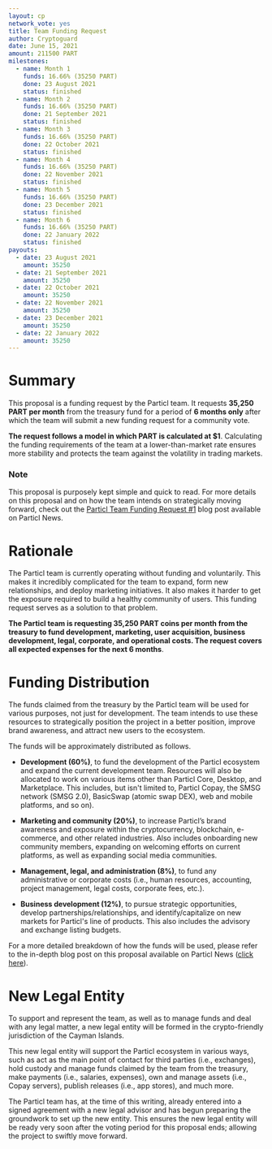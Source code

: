 ```yaml
---
layout: cp
network_vote: yes
title: Team Funding Request
author: Cryptoguard
date: June 15, 2021
amount: 211500 PART
milestones:
  - name: Month 1
    funds: 16.66% (35250 PART)
    done: 23 August 2021
    status: finished
  - name: Month 2
    funds: 16.66% (35250 PART)
    done: 21 September 2021
    status: finished
  - name: Month 3
    funds: 16.66% (35250 PART)
    done: 22 October 2021
    status: finished
  - name: Month 4
    funds: 16.66% (35250 PART)
    done: 22 November 2021
    status: finished
  - name: Month 5
    funds: 16.66% (35250 PART)
    done: 23 December 2021
    status: finished
  - name: Month 6
    funds: 16.66% (35250 PART)
    done: 22 January 2022
    status: finished
payouts:
  - date: 23 August 2021
    amount: 35250
  - date: 21 September 2021
    amount: 35250
  - date: 22 October 2021
    amount: 35250
  - date: 22 November 2021
    amount: 35250
  - date: 23 December 2021
    amount: 35250
  - date: 22 January 2022
    amount: 35250
---
```


# Summary

This proposal is a funding request by the Particl team. It requests **35,250 PART per month** from the treasury fund for a period of **6 months only** after which the team will submit a new funding request for a community vote.

**The request follows a model in which PART is calculated at $1**. Calculating the funding requirements of the team at a lower-than-market rate ensures more stability and protects the team against the volatility in trading markets.

### Note

This proposal is purposely kept simple and quick to read. For more details on this proposal and on how the team intends on strategically moving forward, check out the [Particl Team Funding Request #1](https://particl.news/particl-team-funding-request-1/) blog post available on Particl News. 

# Rationale

The Particl team is currently operating without funding and voluntarily. This makes it incredibly complicated for the team to expand, form new relationships, and deploy marketing initiatives. It also makes it harder to get the exposure required to build a healthy community of users. This funding request serves as a solution to that problem. 

**The Particl team is requesting 35,250 PART coins per month from the treasury to fund development, marketing, user acquisition, business development, legal, corporate, and operational costs. The request covers all expected expenses for the next 6 months**.

# Funding Distribution

The funds claimed from the treasury by the Particl team will be used for various purposes, not just for development. The team intends to use these resources to strategically position the project in a better position, improve brand awareness, and attract new users to the ecosystem.

The funds will be approximately distributed as follows.

* **Development (60%)**, to fund the development of the Particl ecosystem and expand the current development team. Resources will also be allocated to work on various items other than Particl Core, Desktop, and Marketplace. This includes, but isn't limited to, Particl Copay, the SMSG network (SMSG 2.0), BasicSwap (atomic swap DEX), web and mobile platforms, and so on).

* **Marketing and community (20%)**, to increase Particl’s brand awareness and exposure within the cryptocurrency, blockchain, e-commerce, and other related industries. Also includes onboarding new community members, expanding on welcoming efforts on current platforms, as well as expanding social media communities.

* **Management, legal, and administration (8%)**, to fund any administrative or corporate costs (i.e., human resources, accounting, project management, legal costs, corporate fees, etc.).

* **Business development (12%)**, to pursue strategic opportunities, develop partnerships/relationships, and identify/capitalize on new markets for Particl's line of products. This also includes the advisory and exchange listing budgets.

For a more detailed breakdown of how the funds will be used, please refer to the in-depth blog post on this proposal available on Particl News ([click here](https://particl.news/particl-team-funding-request-1/)).

# New Legal Entity

To support and represent the team, as well as to manage funds and deal with any legal matter, a new legal entity will be formed in the crypto-friendly jurisdiction of the Cayman Islands.

This new legal entity will support the Particl ecosystem in various ways, such as act as the main point of contact for third parties (i.e., exchanges), hold custody and manage funds claimed by the team from the treasury, make payments (i.e., salaries, expenses), own and manage assets (i.e., Copay servers), publish releases (i.e., app stores), and much more.

The Particl team has, at the time of this writing, already entered into a signed agreement with a new legal advisor and has begun preparing the groundwork to set up the new entity. This ensures the new legal entity will be ready very soon after the voting period for this proposal ends; allowing the project to swiftly move forward.
